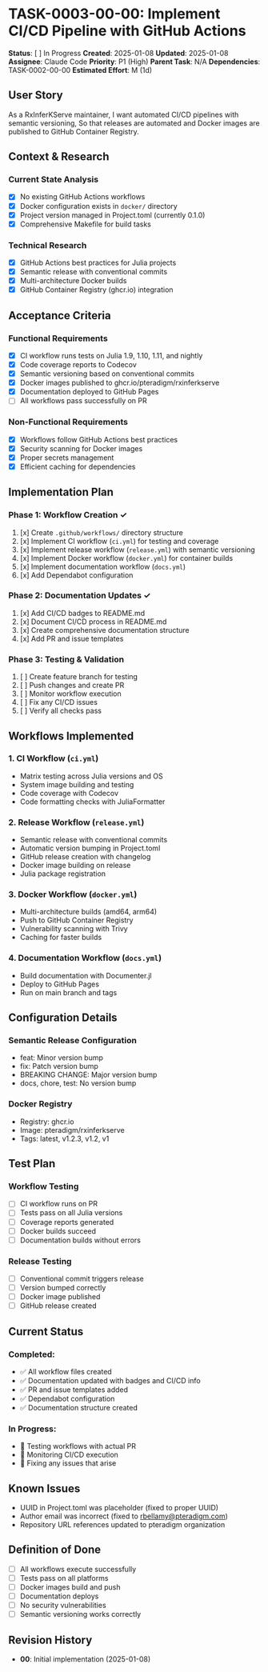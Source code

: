 # TASK-0003-00-00: Implement CI/CD Pipeline with GitHub Actions

**Status**: [ ] In Progress
**Created**: 2025-01-08
**Updated**: 2025-01-08
**Assignee**: Claude Code
**Priority**: P1 (High)
**Parent Task**: N/A
**Dependencies**: TASK-0002-00-00
**Estimated Effort**: M (1d)

## User Story
As a RxInferKServe maintainer,
I want automated CI/CD pipelines with semantic versioning,
So that releases are automated and Docker images are published to GitHub Container Registry.

## Context & Research

### Current State Analysis
- [x] No existing GitHub Actions workflows
- [x] Docker configuration exists in `docker/` directory
- [x] Project version managed in Project.toml (currently 0.1.0)
- [x] Comprehensive Makefile for build tasks

### Technical Research
- [x] GitHub Actions best practices for Julia projects
- [x] Semantic release with conventional commits
- [x] Multi-architecture Docker builds
- [x] GitHub Container Registry (ghcr.io) integration

## Acceptance Criteria

### Functional Requirements
- [x] CI workflow runs tests on Julia 1.9, 1.10, 1.11, and nightly
- [x] Code coverage reports to Codecov
- [x] Semantic versioning based on conventional commits
- [x] Docker images published to ghcr.io/pteradigm/rxinferkserve
- [x] Documentation deployed to GitHub Pages
- [ ] All workflows pass successfully on PR

### Non-Functional Requirements
- [x] Workflows follow GitHub Actions best practices
- [x] Security scanning for Docker images
- [x] Proper secrets management
- [x] Efficient caching for dependencies

## Implementation Plan

### Phase 1: Workflow Creation ✓
1. [x] Create `.github/workflows/` directory structure
2. [x] Implement CI workflow (`ci.yml`) for testing and coverage
3. [x] Implement release workflow (`release.yml`) with semantic versioning
4. [x] Implement Docker workflow (`docker.yml`) for container builds
5. [x] Implement documentation workflow (`docs.yml`)
6. [x] Add Dependabot configuration

### Phase 2: Documentation Updates ✓
1. [x] Add CI/CD badges to README.md
2. [x] Document CI/CD process in README.md
3. [x] Create comprehensive documentation structure
4. [x] Add PR and issue templates

### Phase 3: Testing & Validation
1. [ ] Create feature branch for testing
2. [ ] Push changes and create PR
3. [ ] Monitor workflow execution
4. [ ] Fix any CI/CD issues
5. [ ] Verify all checks pass

## Workflows Implemented

### 1. CI Workflow (`ci.yml`)
- Matrix testing across Julia versions and OS
- System image building and testing
- Code coverage with Codecov
- Code formatting checks with JuliaFormatter

### 2. Release Workflow (`release.yml`)
- Semantic release with conventional commits
- Automatic version bumping in Project.toml
- GitHub release creation with changelog
- Docker image building on release
- Julia package registration

### 3. Docker Workflow (`docker.yml`)
- Multi-architecture builds (amd64, arm64)
- Push to GitHub Container Registry
- Vulnerability scanning with Trivy
- Caching for faster builds

### 4. Documentation Workflow (`docs.yml`)
- Build documentation with Documenter.jl
- Deploy to GitHub Pages
- Run on main branch and tags

## Configuration Details

### Semantic Release Configuration
- feat: Minor version bump
- fix: Patch version bump
- BREAKING CHANGE: Major version bump
- docs, chore, test: No version bump

### Docker Registry
- Registry: ghcr.io
- Image: pteradigm/rxinferkserve
- Tags: latest, v1.2.3, v1.2, v1

## Test Plan

### Workflow Testing
- [ ] CI workflow runs on PR
- [ ] Tests pass on all Julia versions
- [ ] Coverage reports generated
- [ ] Docker builds succeed
- [ ] Documentation builds without errors

### Release Testing
- [ ] Conventional commit triggers release
- [ ] Version bumped correctly
- [ ] Docker image published
- [ ] GitHub release created

## Current Status

### Completed:
- ✅ All workflow files created
- ✅ Documentation updated with badges and CI/CD info
- ✅ PR and issue templates added
- ✅ Dependabot configuration
- ✅ Documentation structure created

### In Progress:
- 🔄 Testing workflows with actual PR
- 🔄 Monitoring CI/CD execution
- 🔄 Fixing any issues that arise

## Known Issues
- UUID in Project.toml was placeholder (fixed to proper UUID)
- Author email was incorrect (fixed to rbellamy@pteradigm.com)
- Repository URL references updated to pteradigm organization

## Definition of Done
- [ ] All workflows execute successfully
- [ ] Tests pass on all platforms
- [ ] Docker images build and push
- [ ] Documentation deploys
- [ ] No security vulnerabilities
- [ ] Semantic versioning works correctly

## Revision History
- **00**: Initial implementation (2025-01-08)